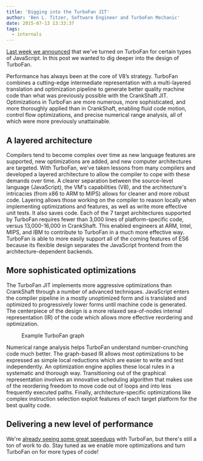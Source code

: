 ```yaml
---
title: 'Digging into the TurboFan JIT'
author: 'Ben L. Titzer, Software Engineer and TurboFan Mechanic'
date: 2015-07-13 13:33:37
tags:
  - internals
---
```

[Last week we announced](https://blog.chromium.org/2015/07/revving-up-javascript-performance-with.html) that we've turned on TurboFan for certain types of JavaScript. In this post we wanted to dig deeper into the design of TurboFan.

Performance has always been at the core of V8’s strategy. TurboFan combines a cutting-edge intermediate representation with a multi-layered translation and optimization pipeline to generate better quality machine code than what was previously possible with the CrankShaft JIT. Optimizations in TurboFan are more numerous, more sophisticated, and more thoroughly applied than in CrankShaft, enabling fluid code motion, control flow optimizations, and precise numerical range analysis, all of which were more previously unattainable.

## A layered architecture

Compilers tend to become complex over time as new language features are supported, new optimizations are added, and new computer architectures are targeted. With TurboFan, we've taken lessons from many compilers and developed a layered architecture to allow the compiler to cope with these demands over time. A clearer separation between the source-level language (JavaScript), the VM's capabilities (V8), and the architecture's intricacies (from x86 to ARM to MIPS) allows for cleaner and more robust code. Layering allows those working on the compiler to reason locally when implementing optimizations and features, as well as write more effective unit tests. It also saves code. Each of the 7 target architectures supported by TurboFan requires fewer than 3,000 lines of platform-specific code, versus 13,000-16,000 in CrankShaft. This enabled engineers at ARM, Intel, MIPS, and IBM to contribute to TurboFan in a much more effective way. TurboFan is able to more easily support all of the coming features of ES6 because its flexible design separates the JavaScript frontend from the architecture-dependent backends.

## More sophisticated optimizations

The TurboFan JIT implements more aggressive optimizations than CrankShaft through a number of advanced techniques. JavaScript enters the compiler pipeline in a mostly unoptimized form and is translated and optimized to progressively lower forms until machine code is generated. The centerpiece of the design is a more relaxed sea-of-nodes internal representation (IR) of the code which allows more effective reordering and optimization.

<figure>
  <img src="/_img/turbofan-jit/example-graph.png" intrinsicsize="841x388" alt="">
  <figcaption>Example TurboFan graph</figcaption>
</figure>

Numerical range analysis helps TurboFan understand number-crunching code much better. The graph-based IR allows most optimizations to be expressed as simple local reductions which are easier to write and test independently. An optimization engine applies these local rules in a systematic and thorough way. Transitioning out of the graphical representation involves an innovative scheduling algorithm that makes use of the reordering freedom to move code out of loops and into less frequently executed paths. Finally, architecture-specific optimizations like complex instruction selection exploit features of each target platform for the best quality code.

## Delivering a new level of performance

We're [already seeing some great speedups](https://blog.chromium.org/2015/07/revving-up-javascript-performance-with.html) with TurboFan, but there's still a ton of work to do. Stay tuned as we enable more optimizations and turn TurboFan on for more types of code!
